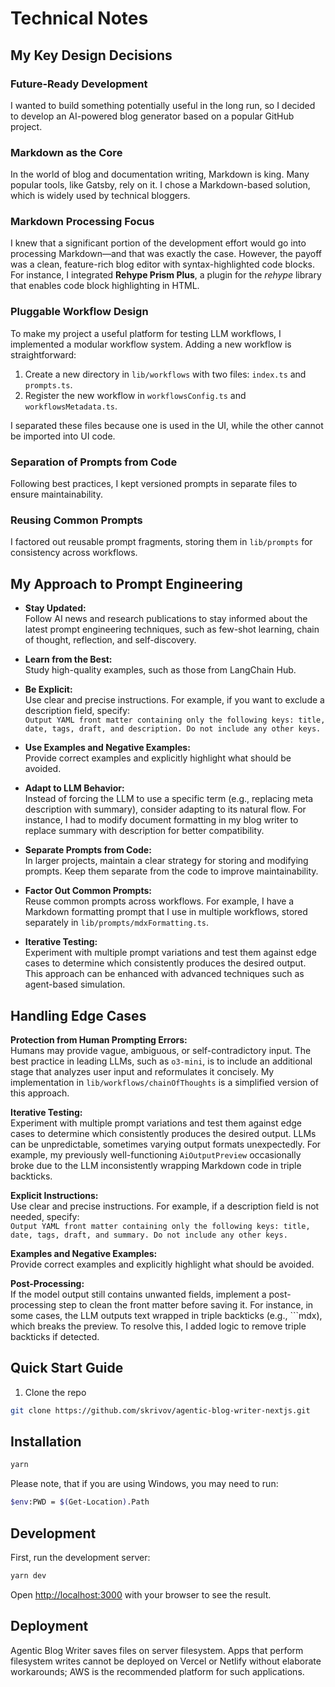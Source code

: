 
# Technical Notes

## My Key Design Decisions  

### Future-Ready Development  
I wanted to build something potentially useful in the long run, so I decided to develop an AI-powered blog generator based on a popular GitHub project.  

### Markdown as the Core  
In the world of blog and documentation writing, Markdown is king. Many popular tools, like Gatsby, rely on it. I chose a Markdown-based solution, which is widely used by technical bloggers.  

### Markdown Processing Focus  
I knew that a significant portion of the development effort would go into processing Markdown—and that was exactly the case. However, the payoff was a clean, feature-rich blog editor with syntax-highlighted code blocks. For instance, I integrated **Rehype Prism Plus**, a plugin for the *rehype* library that enables code block highlighting in HTML.  

### Pluggable Workflow Design  
To make my project a useful platform for testing LLM workflows, I implemented a modular workflow system. Adding a new workflow is straightforward:  

1. Create a new directory in `lib/workflows` with two files: `index.ts` and `prompts.ts`.  
2. Register the new workflow in `workflowsConfig.ts` and `workflowsMetadata.ts`.  

I separated these files because one is used in the UI, while the other cannot be imported into UI code.  

### Separation of Prompts from Code  
Following best practices, I kept versioned prompts in separate files to ensure maintainability.  

### Reusing Common Prompts  
I factored out reusable prompt fragments, storing them in `lib/prompts` for consistency across workflows. 

## My Approach to Prompt Engineering

- **Stay Updated:**  
  Follow AI news and research publications to stay informed about the latest prompt engineering techniques, such as few-shot learning, chain of thought, reflection, and self-discovery.

- **Learn from the Best:**  
  Study high-quality examples, such as those from LangChain Hub.

- **Be Explicit:**  
  Use clear and precise instructions. For example, if you want to exclude a description field, specify:  
  `Output YAML front matter containing only the following keys: title, date, tags, draft, and description. Do not include any other keys.`

- **Use Examples and Negative Examples:**  
  Provide correct examples and explicitly highlight what should be avoided.

- **Adapt to LLM Behavior:**  
  Instead of forcing the LLM to use a specific term (e.g., replacing meta description with summary), consider adapting to its natural flow. For instance, I had to modify document formatting in my blog writer to replace summary with description for better compatibility.

- **Separate Prompts from Code:**  
  In larger projects, maintain a clear strategy for storing and modifying prompts. Keep them separate from the code to improve maintainability.

- **Factor Out Common Prompts:**  
  Reuse common prompts across workflows. For example, I have a Markdown formatting prompt that I use in multiple workflows, stored separately in `lib/prompts/mdxFormatting.ts`.

- **Iterative Testing:**  
  Experiment with multiple prompt variations and test them against edge cases to determine which consistently produces the desired output. This approach can be enhanced with advanced techniques such as agent-based simulation.

## Handling Edge Cases

**Protection from Human Prompting Errors:**  
Humans may provide vague, ambiguous, or self-contradictory input. The best practice in leading LLMs, such as `o3-mini`, is to include an additional stage that analyzes user input and reformulates it concisely. My implementation in `lib/workflows/chainOfThoughts` is a simplified version of this approach.

**Iterative Testing:**  
Experiment with multiple prompt variations and test them against edge cases to determine which consistently produces the desired output. LLMs can be unpredictable, sometimes varying output formats unexpectedly. For example, my previously well-functioning `AiOutputPreview` occasionally broke due to the LLM inconsistently wrapping Markdown code in triple backticks.

**Explicit Instructions:**  
Use clear and precise instructions. For example, if a description field is not needed, specify:  
`Output YAML front matter containing only the following keys: title, date, tags, draft, and summary. Do not include any other keys.`

**Examples and Negative Examples:**  
Provide correct examples and explicitly highlight what should be avoided.

**Post-Processing:**  
If the model output still contains unwanted fields, implement a post-processing step to clean the front matter before saving it. For instance, in some cases, the LLM outputs text wrapped in triple backticks (e.g., ```mdx), which breaks the preview. To resolve this, I added logic to remove triple backticks if detected.


## Quick Start Guide

1. Clone the repo

```bash
git clone https://github.com/skrivov/agentic-blog-writer-nextjs.git
```


## Installation

```bash
yarn
```

Please note, that if you are using Windows, you may need to run:

```bash
$env:PWD = $(Get-Location).Path
```

## Development

First, run the development server:

```bash
yarn dev
```

Open [http://localhost:3000](http://localhost:3000) with your browser to see the result.

## Deployment

Agentic Blog Writer saves files on server filesystem. Apps that perform filesystem writes cannot be deployed on Vercel or Netlify without elaborate workarounds; AWS is the recommended platform for such applications.
